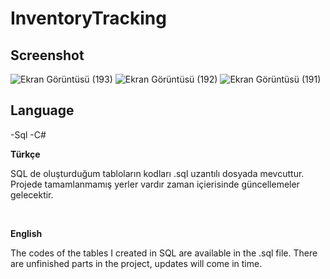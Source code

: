 # InventoryTracking
## Screenshot
![Ekran Görüntüsü (193)](https://user-images.githubusercontent.com/15801853/171988351-51796fcc-005e-4afe-b500-3db1a5268862.png)
![Ekran Görüntüsü (192)](https://user-images.githubusercontent.com/15801853/171988214-4a92763d-d06c-4b7e-8b64-d205993f4c5e.png)
![Ekran Görüntüsü (191)](https://user-images.githubusercontent.com/15801853/171988349-322eb22e-044d-409e-a6d5-7c6154c79cf6.png)

## Language
-Sql
-C#

__Türkçe__

SQL de oluşturduğum tabloların kodları .sql uzantılı dosyada mevcuttur. Projede tamamlanmamış yerler vardır zaman içierisinde güncellemeler gelecektir.

<br />

__English__

The codes of the tables I created in SQL are available in the .sql file. There are unfinished parts in the project, updates will come in time.
